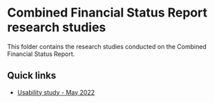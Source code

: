 # Combined Financial Status Report research studies 

This folder contains the research studies conducted on the Combined Financial Status Report. 

## Quick links

- [Usability study - May 2022](https://github.com/department-of-veterans-affairs/va.gov-team/tree/master/products/combined_va_debt_portal/research/usability-apr-2022)
